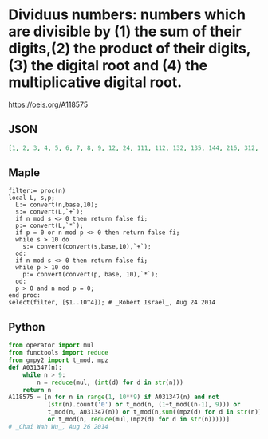 # Dividuus numbers: numbers which are divisible by \(1\) the sum of their digits,\(2\) the product of their digits,\(3\) the digital root and \(4\) the multiplicative digital root\.
https://oeis.org/A118575
## JSON
```JSON
[1, 2, 3, 4, 5, 6, 7, 8, 9, 12, 24, 111, 112, 132, 135, 144, 216, 312, 315, 432, 612, 624, 1116, 1212, 1344, 1416, 2112, 2232, 3168, 3312, 4112, 4224, 6624, 8112, 11112, 11115, 11133, 11172, 11232, 11313, 11331, 11424, 11664, 12132, 12216, 12312, 12432]
```
## Maple
```Maple
filter:= proc(n)
local L, s,p;
  L:= convert(n,base,10);
  s:= convert(L,`+`);
  if n mod s <> 0 then return false fi;
  p:= convert(L,`*`);
  if p = 0 or n mod p <> 0 then return false fi;
  while s > 10 do
    s:= convert(convert(s,base,10),`+`);
  od:
  if n mod s <> 0 then return false fi;
  while p > 10 do
    p:= convert(convert(p, base, 10),`*`);
  od:
  p > 0 and n mod p = 0;
end proc:
select(filter, [$1..10^4]); # _Robert Israel_, Aug 24 2014
```
## Python
```Python
from operator import mul
from functools import reduce
from gmpy2 import t_mod, mpz
def A031347(n):
    while n > 9:
        n = reduce(mul, (int(d) for d in str(n)))
    return n
A118575 = [n for n in range(1, 10**9) if A031347(n) and not
           (str(n).count('0') or t_mod(n, (1+t_mod((n-1), 9))) or
           t_mod(n, A031347(n)) or t_mod(n,sum((mpz(d) for d in str(n))))
           or t_mod(n, reduce(mul,(mpz(d) for d in str(n)))))]
# _Chai Wah Wu_, Aug 26 2014
```
